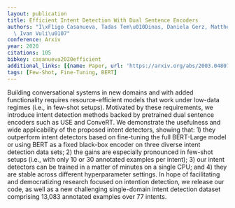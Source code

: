 ```yaml
---
layout: publication
title: Efficient Intent Detection With Dual Sentence Encoders
authors: "I\xF1igo Casanueva, Tadas Tem\u010Dinas, Daniela Gerz, Matthew Henderson,\
  \ Ivan Vuli\u0107"
conference: Arxiv
year: 2020
citations: 105
bibkey: casanueva2020efficient
additional_links: [{name: Paper, url: 'https://arxiv.org/abs/2003.04807'}]
tags: [Few-Shot, Fine-Tuning, BERT]
---
```

Building conversational systems in new domains and with added functionality
requires resource-efficient models that work under low-data regimes (i.e., in
few-shot setups). Motivated by these requirements, we introduce intent
detection methods backed by pretrained dual sentence encoders such as USE and
ConveRT. We demonstrate the usefulness and wide applicability of the proposed
intent detectors, showing that: 1) they outperform intent detectors based on
fine-tuning the full BERT-Large model or using BERT as a fixed black-box
encoder on three diverse intent detection data sets; 2) the gains are
especially pronounced in few-shot setups (i.e., with only 10 or 30 annotated
examples per intent); 3) our intent detectors can be trained in a matter of
minutes on a single CPU; and 4) they are stable across different hyperparameter
settings. In hope of facilitating and democratizing research focused on
intention detection, we release our code, as well as a new challenging
single-domain intent detection dataset comprising 13,083 annotated examples
over 77 intents.